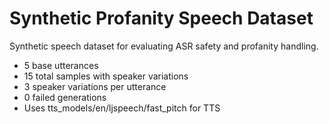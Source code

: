 # Synthetic Profanity Speech Dataset

Synthetic speech dataset for evaluating ASR safety and profanity handling.

- 5 base utterances
- 15 total samples with speaker variations
- 3 speaker variations per utterance
- 0 failed generations
- Uses tts_models/en/ljspeech/fast_pitch for TTS
